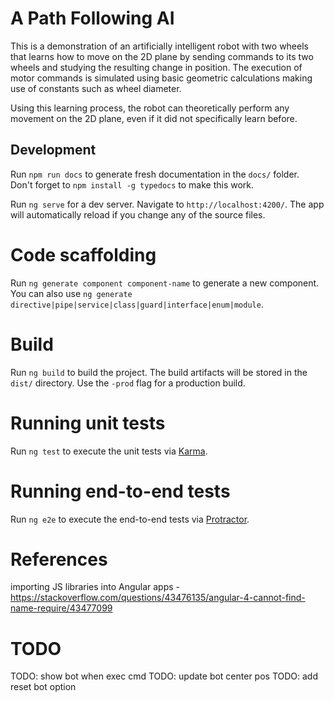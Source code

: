 
# A Path Following AI

This is a demonstration of an artificially intelligent robot with two wheels that learns how to move on the 2D plane by sending commands to its two wheels and studying the resulting change in position. The execution of motor commands is simulated using basic geometric calculations making use of constants such as wheel diameter. 

Using this learning process, the robot can theoretically perform any movement on the 2D plane, even if it did not specifically learn before. 

## Development 

Run `npm run docs` to generate fresh documentation in the `docs/` folder.   
Don't forget to `npm install -g typedocs` to make this work.

Run `ng serve` for a dev server. Navigate to `http://localhost:4200/`. The app will automatically reload if you change any of the source files.

# Code scaffolding

Run `ng generate component component-name` to generate a new component. You can also use `ng generate directive|pipe|service|class|guard|interface|enum|module`.

# Build

Run `ng build` to build the project. The build artifacts will be stored in the `dist/` directory. Use the `-prod` flag for a production build.

# Running unit tests

Run `ng test` to execute the unit tests via [Karma](https://karma-runner.github.io).

# Running end-to-end tests

Run `ng e2e` to execute the end-to-end tests via [Protractor](http://www.protractortest.org/).

# References

importing JS libraries into Angular apps - https://stackoverflow.com/questions/43476135/angular-4-cannot-find-name-require/43477099 

# TODO

TODO: show bot when exec cmd
TODO: update bot center pos 
TODO: add reset bot option
